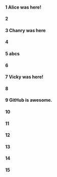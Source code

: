 #### 1 Alice was here!
#### 2
#### 3 Chanry was here
#### 4
#### 5 abcs
#### 6
#### 7 Vicky was here!
#### 8
#### 9 GitHub is awesome.
#### 10
#### 11
#### 12
#### 13
#### 14
#### 15